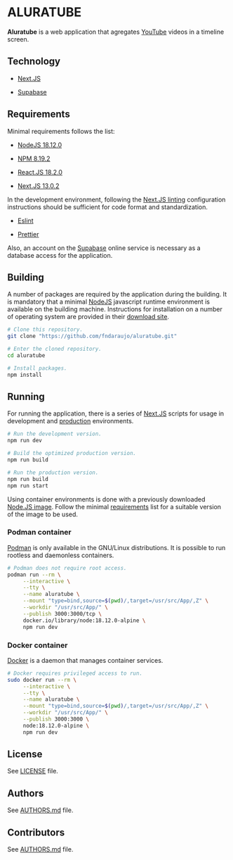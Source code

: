 # ALURATUBE

**Aluratube** is a web application that agregates [YouTube](https://www.youtube.com/) videos in a timeline screen.

## Technology

-   [Next.JS](https://nextjs.org/)

-   [Supabase](https://supabase.com/)

## Requirements

Minimal requirements follows the list:

-   [NodeJS 18.12.0](https://nodejs.org/)

-   [NPM 8.19.2](https://www.npmjs.com/)

-   [React.JS 18.2.0](https://reactjs.org/)

-   [Next.JS 13.0.2](https://nextjs.org/)

In the development environment, following the [Next.JS linting](https://nextjs.org/docs/basic-features/eslint#eslint-config) configuration instructions should be sufficient for code format and standardization.

-   [Eslint](https://eslint.org/)

-   [Prettier](https://prettier.io/)

Also, an account on the [Supabase](https://supabase.com/) online service is necessary as a database access for the application.

## Building

A number of packages are required by the application during the building. It is mandatory that a minimal [NodeJS](https://nodejs.org/) javascript runtime environment is available on the building machine. Instructions for installation on a number of operating system are provided in their [download site](https://nodejs.org/en/download/).

```bash
# Clone this repository.
git clone "https://github.com/fndaraujo/aluratube.git"

# Enter the cloned repository.
cd aluratube

# Install packages.
npm install
```

## Running

For running the application, there is a series of [Next.JS](https://nextjs.org/) scripts for usage in development and [production](https://nextjs.org/docs/deployment) environments.

```bash
# Run the development version.
npm run dev

# Build the optimized production version.
npm run build

# Run the production version.
npm run build
npm run start
```

Using container environments is done with a previously downloaded [Node.JS image](https://hub.docker.com/_/node). Follow the minimal [requirements](#requirements) list for a suitable version of the image to be used.

### Podman container

[Podman](https://podman.io/) is only available in the GNU/Linux distributions. It is possible to run rootless and daemonless containers.

```bash
# Podman does not require root access.
podman run --rm \
     --interactive \
     --tty \
     --name aluratube \
     --mount "type=bind,source=$(pwd)/,target=/usr/src/App/,Z" \
     --workdir "/usr/src/App/" \
     --publish 3000:3000/tcp \
     docker.io/library/node:18.12.0-alpine \
     npm run dev
```

### Docker container

[Docker](https://www.docker.com/) is a daemon that manages container services.

```bash
# Docker requires privileged access to run.
sudo docker run --rm \
     --interactive \
     --tty \
     --name aluratube \
     --mount "type=bind,source=$(pwd)/,target=/usr/src/App/,Z" \
     --workdir "/usr/src/App/" \
     --publish 3000:3000 \
     node:18.12.0-alpine \
     npm run dev
```

## License

See [LICENSE](https://github.com/fndaraujo/aluratube/blob/main/LICENSE) file.

## Authors

See [AUTHORS.md](https://github.com/fndaraujo/aluratube/blob/main/AUTHORS.md) file.

## Contributors

See [AUTHORS.md](https://github.com/fndaraujo/aluratube/blob/main/AUTHORS.md) file.
